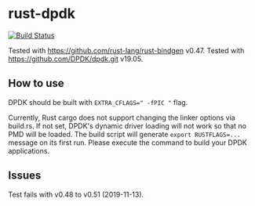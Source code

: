 # rust-dpdk

[![Build Status](https://jenkins.kaist.ac.kr/buildStatus/icon?job=ANLAB-KAIST%2Frust-dpdk%2Fmaster)](https://jenkins.kaist.ac.kr/job/ANLAB-KAIST/job/rust-dpdk/job/master/)

Tested with <https://github.com/rust-lang/rust-bindgen> v0.47.
Tested with <https://github.com/DPDK/dpdk.git> v19.05.


## How to use

DPDK should be built with `EXTRA_CFLAGS=" -fPIC "` flag.

Currently, Rust cargo does not support changing the linker options via build.rs.
If not set, DPDK's dynamic driver loading will not work so that no PMD will be loaded.
The build script will generate `export RUSTFLAGS=...` message on its first run.
Please execute the command to build your DPDK applications.

## Issues

Test fails with v0.48 to v0.51 (2019-11-13).